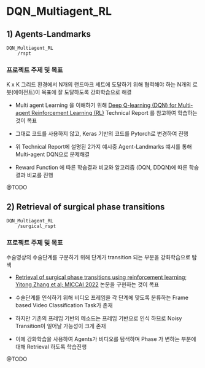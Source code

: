 # DQN_Multiagent_RL

## 1) Agents-Landmarks
```shell
DQN_Multiagent_RL
    /rspt
```

### 프로젝트 주제 및 목표
K x K 그리드 환경에서 N개의 랜드마크 세트에 도달하기 위해 협력해야 하는 N개의 로봇(에이전트)이 목표에 잘 도달하도록 강화학습으로 해결

- Multi agent Learning 을 이해하기 위해
    [Deep Q-learning (DQN) for Multi-agent Reinforcement Learning (RL)](https://github.com/mohammadasghari/dqn-multi-agent-rl) Technical Report 를 참고하여 학습하는 것이 목표

- 그대로 코드를 사용하지 않고, Keras 기반의 코드를 Pytorch로 변경하여 진행

- 위 Technical Report에 설명된 2가지 예시중 Agent-Landmarks 예시를 통해 Multi-agent DQN으로 문제해결

- Reward Function 에 따른 학습결과 비교와 알고리즘 (DQN, DDQN)에 따른 학습결과 비교를 진행

@TODO



## 2) Retrieval of surgical phase transitions
```shell
DQN_Multiagent_RL
    /surgical_rspt
```
### 프로젝트 주제 및 목표
수술영상의 수술단계를 구분하기 위해 단계가 transition 되는 부분을 강화학습으로 탐색

- [Retrieval of surgical phase transitions using reinforcement learning; Yitong Zhang et al; MICCAI 2022](https://arxiv.org/abs/2208.00902) 논문을 구현하는 것이 목표

- 수술단계를 인식하기 위해 비디오 프레임을 각 단계에 맞도록 분류하는 Frame based Video Classification Task가 존재

- 하지만 기존의 프레임 기반의 메소드는 프레임 기반으로 인식 하므로 Noisy Transition이 일어날 가능성이 크게 존재

- 이에 강화학습을 사용하여 Agents가 비디오를 탐색하며 Phase 가 변하는 부분에 대해 Retrieval 하도록 학습진행



@TODO
